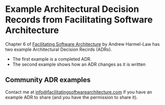 # Example Architectural Decision Records from Facilitating Software Architecture
Chapter 6 of [Facilitating Software Architecture](https://facilitatingsoftwarearchitecture.com/) by Andrew Harmel-Law has two example Architectural Decision Recirds (ADRs). 

 * The first example is a completed ADR.
 * The second example shows how an ADR changes as it is written

## Community ADR examples 
Contact me at info@facilitatingsoftwarearchitecture.com if you have an example ADR to share (and you have the permission to share it).
